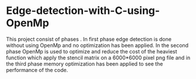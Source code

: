 # Edge-detection-with-C-using-OpenMp
This project consist of phases . In first phase edge detection is done without using OpenMp and no optimization has been applied.
In the second phase OpenMp is used to optimize and reduce the cost of the heaviest function which apply the stencil matrix on a 6000*6000 
pixel png file and in the third phase memory optimization has been applied to see the performance of the code. 


